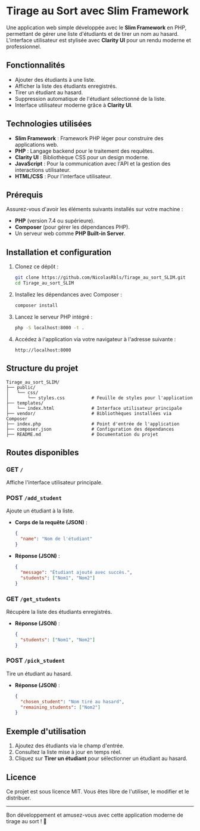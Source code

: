 # Tirage au Sort avec Slim Framework

Une application web simple développée avec le **Slim Framework** en PHP, permettant de gérer une liste d'étudiants et de tirer un nom au hasard. L'interface utilisateur est stylisée avec **Clarity UI** pour un rendu moderne et professionnel.

## Fonctionnalités

- Ajouter des étudiants à une liste.
- Afficher la liste des étudiants enregistrés.
- Tirer un étudiant au hasard.
- Suppression automatique de l'étudiant sélectionné de la liste.
- Interface utilisateur moderne grâce à **Clarity UI**.

## Technologies utilisées

- **Slim Framework** : Framework PHP léger pour construire des applications web.
- **PHP** : Langage backend pour le traitement des requêtes.
- **Clarity UI** : Bibliothèque CSS pour un design moderne.
- **JavaScript** : Pour la communication avec l'API et la gestion des interactions utilisateur.
- **HTML/CSS** : Pour l'interface utilisateur.

## Prérequis

Assurez-vous d'avoir les éléments suivants installés sur votre machine :

- **PHP** (version 7.4 ou supérieure).
- **Composer** (pour gérer les dépendances PHP).
- Un serveur web comme **PHP Built-in Server**.

## Installation et configuration

1. Clonez ce dépôt :
   ```bash
   git clone https://github.com/NicolasRbls/Tirage_au_sort_SLIM.git
   cd Tirage_au_sort_SLIM
   ```

2. Installez les dépendances avec Composer :
   ```bash
   composer install
   ```

3. Lancez le serveur PHP intégré :
   ```bash
   php -S localhost:8000 -t .
   ```

4. Accédez à l'application via votre navigateur à l'adresse suivante :
   ```
   http://localhost:8000
   ```

## Structure du projet

```
Tirage_au_sort_SLIM/
├── public/
│   └── css/
│       └── styles.css          # Feuille de styles pour l'application
├── templates/
│   └── index.html              # Interface utilisateur principale
├── vendor/                     # Bibliothèques installées via Composer
├── index.php                   # Point d'entrée de l'application
├── composer.json               # Configuration des dépendances
├── README.md                   # Documentation du projet
```

## Routes disponibles

### GET `/`
Affiche l'interface utilisateur principale.

### POST `/add_student`
Ajoute un étudiant à la liste.

- **Corps de la requête (JSON)** :
  ```json
  {
    "name": "Nom de l'étudiant"
  }
  ```

- **Réponse (JSON)** :
  ```json
  {
    "message": "Étudiant ajouté avec succès.",
    "students": ["Nom1", "Nom2"]
  }
  ```

### GET `/get_students`
Récupère la liste des étudiants enregistrés.

- **Réponse (JSON)** :
  ```json
  {
    "students": ["Nom1", "Nom2"]
  }
  ```

### POST `/pick_student`
Tire un étudiant au hasard.

- **Réponse (JSON)** :
  ```json
  {
    "chosen_student": "Nom tiré au hasard",
    "remaining_students": ["Nom2"]
  }
  ```

## Exemple d'utilisation

1. Ajoutez des étudiants via le champ d'entrée.
2. Consultez la liste mise à jour en temps réel.
3. Cliquez sur **Tirer un étudiant** pour sélectionner un étudiant au hasard.

## Licence

Ce projet est sous licence MIT. Vous êtes libre de l'utiliser, le modifier et le distribuer.

---

Bon développement et amusez-vous avec cette application moderne de tirage au sort ! 🎲
